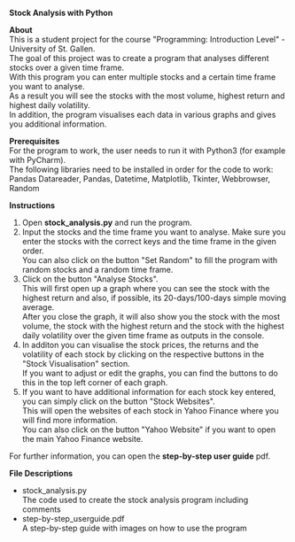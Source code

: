 **Stock Analysis with Python**

**About**   
This is a student project for the course "Programming: Introduction Level" - University of St. Gallen.   
The goal of this project was to create a program that analyses different stocks over a given time frame.   
With this program you can enter multiple stocks and a certain time frame you want to analyse.    
As a result you will see the stocks with the most volume, highest return and highest daily volatility.    
In addition, the program visualises each data in various graphs and gives you additional information.   


**Prerequisites**   
For the program to work, the user needs to run it with Python3 (for example with PyCharm).   
The following libraries need to be installed in order for the code to work:   
Pandas Datareader, Pandas, Datetime, Matplotlib, Tkinter, Webbrowser, Random

**Instructions**
1. Open **stock_analysis.py** and run the program.
2. Input the stocks and the time frame you want to analyse. Make sure you enter the stocks with the correct keys and the time frame in the given order.  
   You can also click on the button "Set Random" to fill the program with random stocks and a random time frame.
3. Click on the button "Analyse Stocks".    
   This will first open up a graph where you can see the stock with the highest return and also, if possible, its 20-days/100-days simple moving average.   
   After you close the graph, it will also show you the stock with the most volume, the stock with the highest return and the stock with the highest daily volatility over the given time frame as outputs in the console.   
4. In additon you can visualise the stock prices, the returns and the volatility of each stock by clicking on the respective buttons in the "Stock Visualisation" section.  
   If you want to adjust or edit the graphs, you can find the buttons to do this in the top left corner of each graph.
5. If you want to have additional information for each stock key entered, you can simply click on the button "Stock Websites".   
   This will open the websites of each stock in Yahoo Finance where you will find more information.   
   You can also click on the button "Yahoo Website" if you want to open the main Yahoo Finance website.    
   
For further information, you can open the **step-by-step user guide** pdf.

**File Descriptions**  
- stock_analysis.py  
  The code used to create the stock analysis program including comments  
- step-by-step_userguide.pdf  
  A step-by-step guide with images on how to use the program

